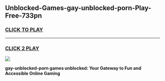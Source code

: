 
## Unblocked-Games-gay-unblocked-porn-Play-Free-733pn
<h3>
<a href="https://premium76.site?title=gay-unblocked-porn&ref=20M">CLICK TO PLAY</a></h3>
<hr>

<h3>
<a href="https://premium76.site?title=gay-unblocked-porn&ref=20M">CLICK 2 PLAY</a>
  
</h3>

<a href="https://premium76.site?title=gay-unblocked-porn&ref=19M"><img src="https://clearcache.store/games.png"></a>


**gay-unblocked-porn games unblocked: Your Gateway to Fun and Accessible Online Gaming**
